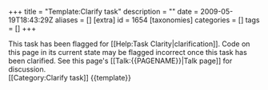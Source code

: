 +++
title = "Template:Clarify task"
description = ""
date = 2009-05-19T18:43:29Z
aliases = []
[extra]
id = 1654
[taxonomies]
categories = []
tags = []
+++

<div class="messagebox">This task has been flagged for [[Help:Task Clarity|clarification]]. Code on this page in its current state may be flagged incorrect once this task has been clarified.  See this page's [[Talk:{{PAGENAME}}|Talk page]] for discussion.</div>
<includeonly>[[Category:Clarify task]]</includeonly>
<noinclude>{{template}}</noinclude>
